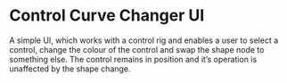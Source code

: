# Control Curve Changer UI

A simple UI, which works with a control rig and enables a user to select a control, change the colour of the control and swap the shape node to something else. The control remains in position and it’s operation is unaffected by the shape change.
